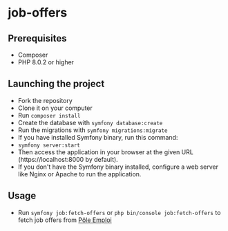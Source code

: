 # job-offers

## Prerequisites
* Composer
* PHP 8.0.2 or higher

## Launching the project

* Fork the repository
* Clone it on your computer
* Run `composer install`
* Create the database with `symfony database:create`
* Run the migrations with `symfony migrations:migrate`
* If you have installed Symfony binary, run this command:
* `symfony server:start`
* Then access the application in your browser at the given URL (https://localhost:8000 by default).
* If you don't have the Symfony binary installed, configure a web server like Nginx or Apache to run the application.

## Usage
* Run `symfony job:fetch-offers` or `php bin/console job:fetch-offers` to fetch job offers from [Pôle Emploi](https://pole-emploi.io/data/api/offres-emploi)
